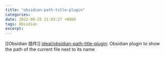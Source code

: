 ```yaml
---
title: "obsidian-path-title-plugin"
categories: 
date: 2022-09-25 21:03:27 +0800
tags: Obsidian
excerpt: 
---
```



[[Obsidian 插件]]
[jdeal/obsidian-path-title-plugin](https://github.com/jdeal/obsidian-path-title-plugin): Obsidian plugin to show the path of the current file next to its name




